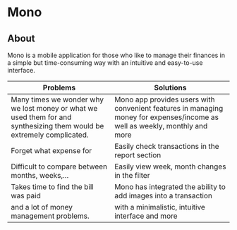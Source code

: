 # Mono

## About

Mono is a mobile application for those who like to manage their finances in a simple but time-consuming way with an intuitive and easy-to-use interface.

| Problems | Solutions |
|------------|------------|
| Many times we wonder why we lost money or what we used them for and synthesizing them would be extremely complicated.| Mono app provides users with convenient features in managing money for expenses/income as well as weekly, monthly and more |
| Forget what expense for | Easily check transactions in the report section |
| Difficult to compare between months, weeks,... | Easily view week, month changes in the filter |
| Takes time to find the bill was paid | Mono has integrated the ability to add images into a transaction |
| and a lot of money management problems. | with a minimalistic, intuitive interface and more |
